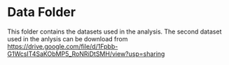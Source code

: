 # Data Folder
This folder contains the datasets used in the analysis.
The second dataset used in the anlysis can be download from https://drive.google.com/file/d/1Fpbb-G1WcsIT4SaKObMP5_RoNRiDtSMH/view?usp=sharing
